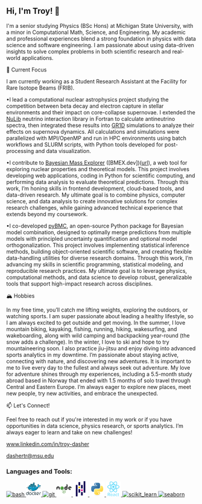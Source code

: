 ## Hi, I'm Troy! 👋

I'm a senior studying Physics (BSc Hons) at Michigan State University, with a minor in Computational Math, Science, and Engineering. My academic and professional experiences blend a strong foundation in physics with data science and software engineering. I am passionate about using data-driven insights to solve complex problems in both scientific research and real-world applications.


🌱 Current Focus

I am currently working as a Student Research Assistant at the Facility for Rare Isotope Beams (FRIB). 

•I lead a computational nuclear astrophysics project studying the competition between beta decay and electron capture in stellar environments and their impact on core-collapse supernovae. I extended the [NuLib](https://github.com/evanoconnor/NuLib) neutrino interaction library in Fortran to calculate antineutrino spectra, then integrated these results into [GR1D]([url](https://github.com/evanoconnor/GR1D)) simulations to analyze their effects on supernova dynamics. All calculations and simulations were parallelized with MPI/OpenMP and run in HPC environments using batch workflows and SLURM scripts, with Python tools developed for post-processing and data visualization.

•I contribute to [Bayesian Mass Explorer]([url](https://github.com/massexplorer)) ([BMEX.dev])([url](bmex.dev/masses)), a web tool for exploring nuclear properties and theoretical models. This project involves developing web applications, coding in Python for scientific computing, and performing data analysis to evaluate theoretical predictions. Through this work, I’m honing skills in frontend development, cloud-based tools, and data-driven research. My ultimate goal is to combine physics, computer science, and data analysis to create innovative solutions for complex research challenges, while gaining advanced technical experience that extends beyond my coursework.

•I co-developed [pyBMC]([url](https://github.com/ascsn/pybmc)), an open-source Python package for Bayesian model combination, designed to optimally merge predictions from multiple models with principled uncertainty quantification and optional model orthogonalization. This project involves implementing statistical inference methods, building object-oriented scientific software, and creating flexible data-handling utilities for diverse research domains. Through this work, I’m advancing my skills in scientific programming, statistical modeling, and reproducible research practices. My ultimate goal is to leverage physics, computational methods, and data science to develop robust, generalizable tools that support high-impact research across disciplines.



🏔️ Hobbies

In my free time, you’ll catch me lifting weights, exploring the outdoors, or watching sports. I am super passionate about leading a healthy lifestyle, so I am always excited to get outside and get moving. In the summer, I love mountain biking, kayaking, fishing, running, hiking, wakesurfing, and wakeboarding, along with wild camping and backpacking year-round (the snow adds a challenge). In the winter, I love to ski and hope to try mountaineering soon. I also practice jiu-jitsu and enjoy diving into advanced sports analytics in my downtime. I’m passionate about staying active, connecting with nature, and discovering new adventures. It is important to me to live every day to the fullest and always seek out adventure. My love for adventure shines through my experiences, including a 5.5-month study abroad based in Norway that ended with 1.5 months of solo travel through Central and Eastern Europe. I’m always eager to explore new places, meet new people, try new activities, and embrace the unexpected. 


📫 Let's Connect!

Feel free to reach out if you're interested in my work or if you have opportunities in data science, physics research, or sports analytics. I’m always eager to learn and take on new challenges! 

www.linkedin.com/in/troy-dasher

dashertr@msu.edu

<h3 align="left">Languages and Tools:</h3>
<p align="left"> <a href="https://www.gnu.org/software/bash/" target="_blank" rel="noreferrer"> <img src="https://www.vectorlogo.zone/logos/gnu_bash/gnu_bash-icon.svg" alt="bash" width="40" height="40"/> </a> <a href="https://www.docker.com/" target="_blank" rel="noreferrer"> <img src="https://raw.githubusercontent.com/devicons/devicon/master/icons/docker/docker-original-wordmark.svg" alt="docker" width="40" height="40"/> </a> <a href="https://git-scm.com/" target="_blank" rel="noreferrer"> <img src="https://www.vectorlogo.zone/logos/git-scm/git-scm-icon.svg" alt="git" width="40" height="40"/> </a> <a href="https://nodejs.org" target="_blank" rel="noreferrer"> <img src="https://raw.githubusercontent.com/devicons/devicon/master/icons/nodejs/nodejs-original-wordmark.svg" alt="nodejs" width="40" height="40"/> </a> <a href="https://pandas.pydata.org/" target="_blank" rel="noreferrer"> <img src="https://raw.githubusercontent.com/devicons/devicon/2ae2a900d2f041da66e950e4d48052658d850630/icons/pandas/pandas-original.svg" alt="pandas" width="40" height="40"/> </a> <a href="https://www.python.org" target="_blank" rel="noreferrer"> <img src="https://raw.githubusercontent.com/devicons/devicon/master/icons/python/python-original.svg" alt="python" width="40" height="40"/> </a> <a href="https://reactjs.org/" target="_blank" rel="noreferrer"> <img src="https://raw.githubusercontent.com/devicons/devicon/master/icons/react/react-original-wordmark.svg" alt="react" width="40" height="40"/> </a> <a href="https://scikit-learn.org/" target="_blank" rel="noreferrer"> <img src="https://upload.wikimedia.org/wikipedia/commons/0/05/Scikit_learn_logo_small.svg" alt="scikit_learn" width="40" height="40"/> </a> <a href="https://seaborn.pydata.org/" target="_blank" rel="noreferrer"> <img src="https://seaborn.pydata.org/_images/logo-mark-lightbg.svg" alt="seaborn" width="40" height="40"/> </a> </p>

<!--
**dashertr/dashertr** is a ✨ _special_ ✨ repository because its `README.md` (this file) appears on your GitHub profile.

Here are some ideas to get you started:

- 🔭 I’m currently working on ...
- 🌱 I’m currently learning ...
- 👯 I’m looking to collaborate on ...
- 🤔 I’m looking for help with ...
- 💬 Ask me about ...
- 📫 How to reach me: ...
- 😄 Pronouns: ...
- ⚡ Fun fact: ...
-->
